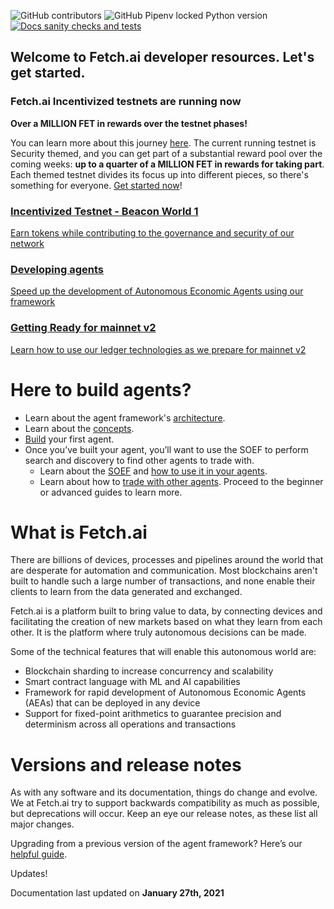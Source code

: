 ![GitHub contributors](https://img.shields.io/github/contributors-anon/fetchai/docs)
![GitHub Pipenv locked Python version](https://img.shields.io/github/pipenv/locked/python-version/fetchai/docs)
<a href="https://github.com/fetchai/docs/workflows/Docs%20sanity%20checks%20and%20tests">
<img alt="Docs sanity checks and tests" src="https://github.com/fetchai/docs/workflows/Docs%20sanity%20checks%20and%20tests/badge.svg?branch=master">
</a>
<div class="parent">
<div class="div1 grid_item"><h2>Welcome to Fetch.ai developer resources. Let's get started.</h2> </div>
<div class="div2 grid_item"><h3>Fetch.ai Incentivized testnets are running now</h3>
    <p><strong>Over a MILLION FET in rewards over the testnet phases!</strong></p>
    <p>You can learn more about this journey <a href="../i_nets/">here</a>. The current running testnet is Security themed, and you can get part of a substantial reward pool over the coming weeks: <strong>up to a quarter of a MILLION FET in rewards for taking part</strong>. Each themed testnet divides its focus up into different pieces, so there's something for everyone. <a href="../i_nets/quickstart-bw1">Get started now</a>!</p> </div>
<a href ="https://docs.fetch.ai/i_nets/quickstart-bw1" class="black-link"><div class="div3 grid_item">       <h3>Incentivized Testnet - Beacon World 1</h3>
      <p>Earn tokens while contributing to the governance and security of our network</p></div></a>
<a href="https://docs.fetch.ai/aea" class="black-link"><div class="div4 grid_item">       <h3>Developing agents</h3>
      <p>Speed up the development of Autonomous Economic Agents using our framework</p></div></a>
<a href="https://docs.fetch.ai/i_nets" class="black-link"><div class="div5 grid_item">       <h3>Getting Ready for mainnet v2</h3>
      <p>Learn how to use our ledger technologies as we prepare for mainnet v2</p></div></a>


<div class="div6 grid_item"> <h1>Here to build agents?</h1>
    <ul>
      <li>Learn about the agent framework's <a href="../aea/diagram">architecture</a>.</li>
      <li>Learn about the <a href="../aea">concepts</a>.</li>
      <li><a href="../aea/quickstart">Build</a> your first agent.</li>
      <li>Once you’ve built your agent, you’ll want to use the SOEF to perform search and discovery to find other agents to trade with.
      <ul>
        <li>Learn about the <a href="https://docs.fetch.ai/aea/simple-oef/">SOEF</a> and <a href="https://docs.fetch.ai/aea/simple-oef-usage/">how to use it in your agents</a>.</li>
        <li>Learn about how to <a href="https://docs.fetch.ai/aea/generic-skills-step-by-step/">trade with other agents</a>. Proceed to the beginner or advanced guides to learn more.</li>
      </ul>
      </li>
    </ul></div>
<div class="div7 grid_item"><h1>What is Fetch.ai</h1>
    <p>There are billions of devices, processes and pipelines around the world that are desperate for automation and communication. Most blockchains aren't built to handle such a large number of transactions, and none enable their clients to learn from the data generated and exchanged.</p>
    <p>Fetch.ai is a platform built to bring value to data, by connecting devices and facilitating the creation of new markets based on what they learn from each other. It is the platform where truly autonomous decisions can be made.</p>
    <p>Some of the technical features that will enable this autonomous world are:</p>
    <ul>
      <li>Blockchain sharding to increase concurrency and scalability</li>
      <li>Smart contract language with ML and AI capabilities</li>
      <li>Framework for rapid development of Autonomous Economic Agents (AEAs) that can be deployed in any device</li>
      <li>Support for fixed-point arithmetics to guarantee precision and determinism across all operations and transactions</li>
    </ul> </div>
<div class="div8 grid_item"> <h1>Versions and release notes</h1>
    <p>As with any software and its documentation, things do change and evolve. We at Fetch.ai try to support backwards compatibility as much as possible, but deprecations will occur. Keep an eye our release notes, as these list all major changes.</p>
    <p>Upgrading from a previous version of the agent framework? Here’s our <a href="https://docs.fetch.ai/aea/upgrading/">helpful guide</a>.</p>
</div>
<div class="div9"> </div> 
</div>

<div class="admonition note">
  <p class="admonition-title">Updates!</p>
  <p>Documentation last updated on <strong>January 27th, 2021</strong></p>
</div>

<br/>
